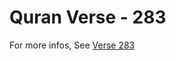 # Quran Verse - 283 

For more infos, See [Verse 283](https://www.quranbookk.com/quran/search?q=283)